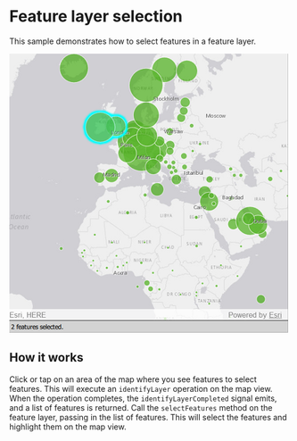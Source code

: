 # Feature layer selection

This sample demonstrates how to select features in a feature layer.

![](screenshot.png)

## How it works

Click or tap on an area of the map where you see features to select
features. This will execute an `identifyLayer` operation on the map
view. When the operation completes, the `identifyLayerCompleted` signal
emits, and a list of features is returned. Call the `selectFeatures`
method on the feature layer, passing in the list of features. This will
select the features and highlight them on the map view.
